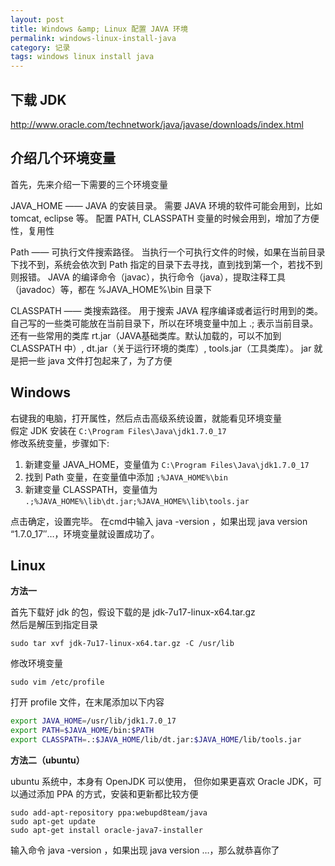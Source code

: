 ```yaml
---
layout: post
title: Windows &amp; Linux 配置 JAVA 环境
permalink: windows-linux-install-java
category: 记录
tags: windows linux install java
---
```


## 下载 JDK

<http://www.oracle.com/technetwork/java/javase/downloads/index.html>

## 介绍几个环境变量

首先，先来介绍一下需要的三个环境变量

JAVA_HOME —— JAVA 的安装目录。
需要 JAVA 环境的软件可能会用到，比如 tomcat, eclipse 等。
配置 PATH, CLASSPATH 变量的时候会用到，增加了方便性，复用性

Path —— 可执行文件搜索路径。
当执行一个可执行文件的时候，如果在当前目录下找不到，系统会依次到 Path 指定的目录下去寻找，直到找到第一个，若找不到则报错。
JAVA 的编译命令（javac），执行命令（java），提取注释工具（javadoc）等，都在 %JAVA_HOME%\bin 目录下

CLASSPATH —— 类搜索路径。
用于搜索 JAVA 程序编译或者运行时用到的类。
自己写的一些类可能放在当前目录下，所以在环境变量中加上 .; 表示当前目录。
还有一些常用的类库 rt.jar（JAVA基础类库。默认加载的，可以不加到 CLASSPATH 中）, dt.jar（关于运行环境的类库）, tools.jar（工具类库）。
jar 就是把一些 java 文件打包起来了，为了方便

## Windows

右键我的电脑，打开属性，然后点击高级系统设置，就能看见环境变量  
假定 JDK 安装在 `C:\Program Files\Java\jdk1.7.0_17`  
修改系统变量，步骤如下:

1.  新建变量 JAVA_HOME，变量值为 `C:\Program Files\Java\jdk1.7.0_17`
2.  找到 Path 变量，在变量值中添加 `;%JAVA_HOME%\bin`
3.  新建变量 CLASSPATH，变量值为 `.;%JAVA_HOME%\lib\dt.jar;%JAVA_HOME%\lib\tools.jar`

点击确定，设置完毕。
在cmd中输入 java -version ，如果出现 java version “1.7.0_17″…，环境变量就设置成功了。

## Linux

**方法一**

首先下载好 jdk 的包，假设下载的是 jdk-7u17-linux-x64.tar.gz  
然后是解压到指定目录

    sudo tar xvf jdk-7u17-linux-x64.tar.gz -C /usr/lib

修改环境变量

    sudo vim /etc/profile

打开 profile 文件，在末尾添加以下内容

```bash
export JAVA_HOME=/usr/lib/jdk1.7.0_17
export PATH=$JAVA_HOME/bin:$PATH
export CLASSPATH=.:$JAVA_HOME/lib/dt.jar:$JAVA_HOME/lib/tools.jar
```

**方法二（ubuntu）**

ubuntu 系统中，本身有 OpenJDK 可以使用，
但你如果更喜欢 Oracle JDK，可以通过添加 PPA 的方式，安装和更新都比较方便

    sudo add-apt-repository ppa:webupd8team/java
    sudo apt-get update
    sudo apt-get install oracle-java7-installer

输入命令 java -version ，如果出现 java version …，那么就恭喜你了

